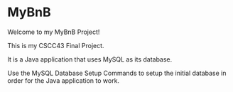 # MyBnB

Welcome to my MyBnB Project!

This is my CSCC43 Final Project.

It is a Java application that uses MySQL as its database.

Use the MySQL Database Setup Commands to setup the initial database in order for the Java application to work.
